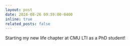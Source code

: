 ```yaml
---
layout: post
date: 2024-08-26 09:59:00-0400
inline: true
related_posts: false
---
```


Starting my new life chapter at CMU LTI as a PhD student!
